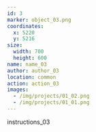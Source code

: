```yaml
---
id: 3
marker: object_03.png
coordinates:
  x: 5220
  y: 5216
size:
  width: 700
  height: 600
name: name_03
author: author_03
location: common
action: action_03
images:
  - /img/projects/01_02.png
  - /img/projects/01_01.png
---
```


instructions_03
